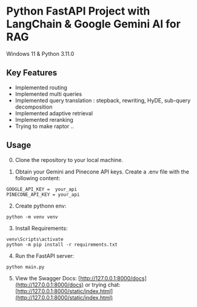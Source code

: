 # Python FastAPI Project with LangChain & Google ‎Gemini AI for RAG

Windows 11 & Python 3.11.0  

## Key Features

- Implemented routing
- Implemented multi queries
- Implemented query translation : stepback, rewriting, HyDE, sub-query decomposition
- Implemented adaptive retrieval
- Implemented reranking
- Trying to make raptor ..
  
## Usage
0. Clone the repository to your local machine.

1. Obtain your Gemini and Pinecone API keys. Create a .env file with the following content: 

```
GOOGLE_API_KEY =  your_api
PINECONE_API_KEY = your_api
```

2. Create pythonn env: 
```
python -m venv venv
```
3. Install Requirements:
```
venv\Scripts\activate
python -m pip install -r requirements.txt
```
4. Run the FastAPI server:
```
python main.py
```
5. View the Swagger Docs: [http://127.0.0.1:8000/docs](http://127.0.0.1:8000/docs) or trying chat: [http://127.0.0.1:8000/static/index.html](http://127.0.0.1:8000/static/index.html)

